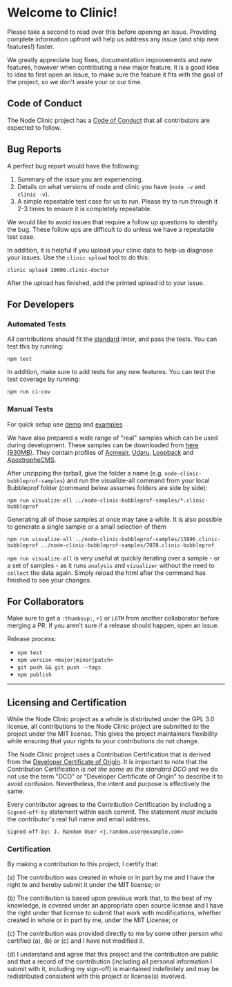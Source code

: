 # Welcome to Clinic!

Please take a second to read over this before opening an issue. Providing complete information upfront will help us address any issue (and ship new features!) faster.

We greatly appreciate bug fixes, documentation improvements and new features, however when contributing a new major feature, it is a good idea to idea to first open an issue, to make sure the feature it fits with the goal of the project, so we don't waste your or our time.

## Code of Conduct

The Node Clinic project has a [Code of Conduct][CoC] that all contributors are
expected to follow.

## Bug Reports

A perfect bug report would have the following:

1. Summary of the issue you are experiencing.
2. Details on what versions of node and clinic you have (`node -v` and `clinic -v`).
3. A simple repeatable test case for us to run. Please try to run through it 2-3 times to ensure it is completely repeatable.

We would like to avoid issues that require a follow up questions to identify the bug. These follow ups are difficult to do unless we have a repeatable test case.

In addition, it is helpful if you upload your clinic data to help us diagnose your issues.
Use the `clinic upload` tool to do this:

```
clinic upload 10000.clinic-doctor
```

After the upload has finished, add the printed upload id to your issue.

## For Developers

### Automated Tests

All contributions should fit the [standard](https://github.com/standard/standard) linter, and pass the tests.
You can test this by running:

```
npm test
```

In addition, make sure to add tests for any new features.
You can test the test coverage by running:

```
npm run ci-cov
```

### Manual Tests

For quick setup use [demo](https://github.com/nearform/node-clinic-bubbleprof-demo) and [examples](https://github.com/nearform/node-clinic-bubbleprof-examples)

We have also prepared a wide range of "real" samples which can be used during development. These samples can be downloaded from [here (930MB)](https://clinic-submit.nearform.net/data/bulk?id=fac951815d06615f0ca7ac5a813204777a0a6bf748b2d659f7cb3796623bb0ca&id=e6729cb8d620dad4e4540a3c4c67e25e5a7b6294160f06d6cfd2d4e28c677c1f&id=3fac27a61b1d1f5619e2d976103ad4a9e5bd0e45a36289beed0452f4d052df20&id=0654292db03925a0e5a3fb353d0356aca91fe6ce70f17a2332edefbcc46e72f7&id=77797d77e6e79aa87296066f1a71ba88f613f27415f638bd307d7cdbb1e64fdf&id=16b85abb28cf5a486c704f65012ac8ccece66333ca51af2e12f450d472a3b666&id=0ea0e4b4a3edf675221b0cd2dfe274ae8c022a3bf2bcb33561ca255d10c1c027&id=10fa1f93ef424a9201acf368a90c46408736ef62a702412acfdbd2814838ce54&id=59e873d5673ff64ccb5400b0a5491fa54c6c138de532cbbe84ba711fae54494e&id=a5f5089b5a87e3b6c4c37f69e6a664d523acf3dd3bee275e39c9b963d74ba4e0&id=f4a1bd1972336d48e4f18ea7d313dd17d2cb12fc7229a0dddea374ffcf2f6722&id=a39d6b7f4e74b7fea4678b20499225d5b577c3e81130bedb41146cd035146206&id=d2db315afb3c7b9fffa097ab287ae64109d04f9a92bace0584e8d6ce3854828a&id=1e06931188c30c0f56063f7e6d62e900c9190aba277a6008bcf949080ef70a7f&id=07a89d14bb38f1b166b8bec797618434f81f083a93696bd69b8cb65526746ccc&id=3e0d15f1337263d48056d5908eaa7e1828060ecf002036428522cef19323322c&id=154c5986b633572969c1baa2c9ef322d1e007464390fb9ab29648f1e8bfca888&id=7a980817d360185c502b5fe7842803ece6029690987a1cf715e1a046b63f9dd0&id=c9f50c0a0bb042ed05f217b097b31e0b1a34309a925e3b2dd2871ff3a6c2dab6). They contain profiles of [Acmeair](https://github.com/acmeair/acmeair-nodejs), [Udaru](https://github.com/nearform/udaru), [Loopback](http://loopback.io/doc/en/lb3/Getting-started-with-LoopBack.html) and [ApostropheCMS](https://apostrophecms.org/docs/tutorials/getting-started/creating-your-first-project.html).

After unzipping the tarball, give the folder a name (e.g. `node-clinic-bubbleprof-samples`) and run the visualize-all command from your local Bubbleprof folder (command below assumes folders are side by side):
```
npm run visualize-all ../node-clinic-bubbleprof-samples/*.clinic-bubbleprof
```
Generating all of those samples at once may take a while. It is also possible to generate a single sample or a small selection of them
```
npm run visualize-all ../node-clinic-bubbleprof-samples/15896.clinic-bubbleprof ../node-clinic-bubbleprof-samples/7078.clinic-bubbleprof
```

`npm run visualize-all` is very useful at quickly iterating over a sample - or a set of samples - as it runs `analysis` and `vizualizer` without the need to `collect` the data again. Simply reload the html after the command has finished to see your changes.

## For Collaborators

Make sure to get a `:thumbsup:`, `+1` or `LGTM` from another collaborator before merging a PR. If you aren't sure if a release should happen, open an issue.

Release process:

- `npm test`
- `npm version <major|minor|patch>`
- `git push && git push --tags`
- `npm publish`

-----------------------------------------

## Licensing and Certification

While the Node Clinic project as a whole is distributed under the GPL 3.0
license, all contributions to the Node Clinic project are submitted *to* the
project under the MIT license. This gives the project maintainers flexibility
while ensuring that your rights to your contributions do not change.

The Node Clinic project uses a Contribution Certification that is derived from
the [Developer Certificate of Origin][DCO]. It is important to note that the
Contribution Certification *is not the same as the standard DCO* and we do not
use the term "DCO" or "Developer Certificate of Origin" to describe it to avoid
confusion. Nevertheless, the intent and purpose is effectively the same.

Every contributor agrees to the Contribution Certification by including a
`Signed-off-by` statement within each commit. The statement *must* include
the contributor's real full name and email address.

```
Signed-off-by: J. Random User <j.random.user@example.com>
```

### Certification

By making a contribution to this project, I certify that:

(a) The contribution was created in whole or in part by me and I have the right
to and hereby submit it under the MIT license; or

(b) The contribution is based upon previous work that, to the best of my
knowledge, is covered under an appropriate open source license and I have the
right under that license to submit that work with modifications, whether created
in whole or in part by me, under the MIT License; or

(c) The contribution was provided directly to me by some other person who
certified (a), (b) or (c) and I have not modified it.

(d) I understand and agree that this project and the contribution are public
and that a record of the contribution (including all personal information I
submit with it, including my sign-off) is maintained indefinitely and may be
redistributed consistent with this project or license(s) involved.

[CoC]: CODE_OF_CONDUCT.md
[DCO]: https://developercertificate.org/
